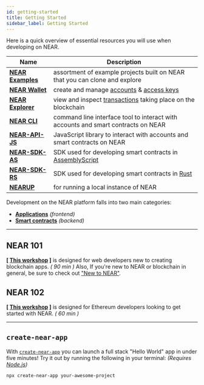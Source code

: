 ```yaml
---
id: getting-started
title: Getting Started
sidebar_label: Getting Started
---
```


Here is a quick overview of essential resources you will use when developing on NEAR.

| Name                                                   | Description                                                                                              |
| ------------------------------------------------------ | -------------------------------------------------------------------------------------------------------- |
| **[NEAR Examples](https://near.dev)**                  | assortment of example projects built on NEAR that you can clone and explore                              |
| **[NEAR Wallet](/docs/tools/near-wallet)**             | create and manage [accounts](/docs/concepts/account) & [access keys](/docs/concepts/account#access-keys) |
| **[NEAR Explorer](/docs/tools/near-explorer)**         | view and inspect [transactions](/docs/concepts/transaction) taking place on the blockchain               |
| **[NEAR CLI](/docs/tools/near-cli)**                   | command line interface tool to interact with accounts and smart contracts on NEAR                        |
| **[NEAR-API-JS](/docs/develop/front-end/near-api-js)** | JavaScript library to interact with accounts and smart contracts on NEAR                                 |
| **[NEAR-SDK-AS](https://github.com/near/near-sdk-as)** | SDK used for developing smart contracts in [AssemblyScript](https://www.assemblyscript.org/)             |
| **[NEAR-SDK-RS](https://github.com/near/near-sdk-rs)** | SDK used for developing smart contracts in [Rust](https://www.rust-lang.org/)                            |
| **[NEARUP](https://github.com/near/nearup)**           | for running a local instance of NEAR                                                                     |

Development on the NEAR platform falls into two main categories:

- **[Applications](/docs/develop/front-end/introduction)** _(frontend)_
- **[Smart contracts](/docs/develop/contracts/overview)** _(backend)_

---

## NEAR 101

**[ [This workshop](https://bit.ly/near-101) ]** is designed for web developers new to creating blockchain apps. _( 90 min )_ Also, If you're new to NEAR or blockchain in general, be sure to check out ["New to NEAR"](/docs/concepts/new-to-near).

## NEAR 102

**[ [This workshop](https://bit.ly/near-102) ]** is designed for Ethereum developers looking to get started with NEAR. _( 60 min )_

---

## `create-near-app`

With [`create-near-app`](/docs/develop/basics/getting-started/#create-near-app) you can launch a full stack "Hello World" app in under five minutes! Try it out by running the following in your terminal: _(Requires [Node.js](https://nodejs.org/en/))_

```bash
npx create-near-app your-awesome-project
```
